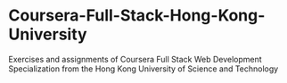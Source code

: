# Coursera-Full-Stack-Hong-Kong-University
 Exercises and assignments of Coursera Full Stack Web Development Specialization from the Hong Kong University of Science and Technology
